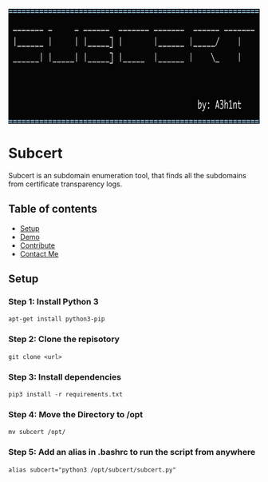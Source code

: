 <p align="center">
  <img width="1000" height="230" src="/images/subcert.png">
</p>

# Subcert
Subcert is an subdomain enumeration tool, that finds all the subdomains from certificate transparency logs. 

## Table of contents
* [Setup](#Setup)
* [Demo](#Demo)
* [Contribute](#contribute)
* [Contact Me](#Contact-me)

## Setup
### Step 1: Install Python 3
```
apt-get install python3-pip
```
### Step 2: Clone the repisotory
```
git clone <url>
```
### Step 3: Install dependencies
```
pip3 install -r requirements.txt
```
### Step 4: Move the Directory to /opt 
```
mv subcert /opt/
```
### Step 5: Add an alias in .bashrc to run the script from anywhere
```
alias subcert="python3 /opt/subcert/subcert.py"
```
